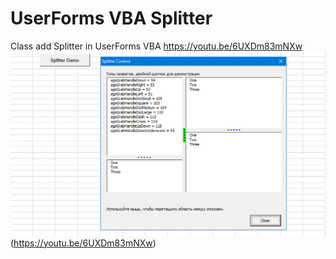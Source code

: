 # UserForms VBA Splitter
 Class add Splitter in UserForms VBA
https://youtu.be/6UXDm83mNXw
![Use Tools Macro Tools VBA](https://github.com/vbatools/UserForms-VBA-Splitter/blob/main/MSplitter.png) (https://youtu.be/6UXDm83mNXw)
